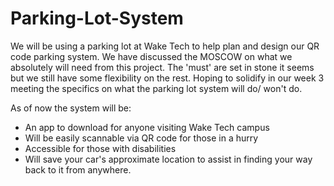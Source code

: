# Parking-Lot-System

We will be using a parking lot at Wake Tech to help plan and design our QR code parking system. We have discussed the MOSCOW on what we absolutely will need from this project. The 'must' are set in stone it seems but we still have some flexibility on the rest. Hoping to solidify in our week 3 meeting the specifics on what the parking lot system will do/ won't do. 

As of now the system will be:
- An app to download for anyone visiting Wake Tech campus
- Will be easily scannable via QR code for those in a hurry
- Accessible for those with disabilities
- Will save your car's approximate location to assist in finding your way back to it from anywhere.
